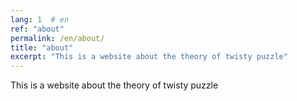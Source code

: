 ```yaml
---
lang: 1  # en
ref: "about"
permalink: /en/about/
title: "about"
excerpt: "This is a website about the theory of twisty puzzle"
---
```


This is a website about the theory of twisty puzzle
